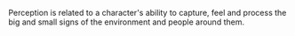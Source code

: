 Perception is related to a character's ability to capture, feel and process the big and small signs of the environment and people around them.